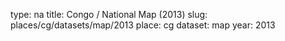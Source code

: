 type: na
title: Congo / National Map (2013)
slug: places/cg/datasets/map/2013
place: cg
dataset: map
year: 2013
